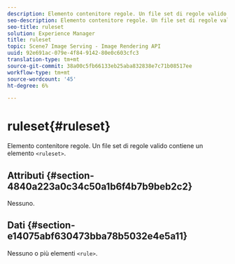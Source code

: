 ```yaml
---
description: Elemento contenitore regole. Un file set di regole valido contiene un elemento <ruleset>.
seo-description: Elemento contenitore regole. Un file set di regole valido contiene un elemento <ruleset>.
seo-title: ruleset
solution: Experience Manager
title: ruleset
topic: Scene7 Image Serving - Image Rendering API
uuid: 92e691ac-079e-4f84-9142-80e0c603cfc3
translation-type: tm+mt
source-git-commit: 38a00c5fb66133eb25aba832838e7c71b08517ee
workflow-type: tm+mt
source-wordcount: '45'
ht-degree: 6%

---
```



# ruleset{#ruleset}

Elemento contenitore regole. Un file set di regole valido contiene un elemento `<ruleset>`.

## Attributi {#section-4840a223a0c34c50a1b6f4b7b9beb2c2}

Nessuno.

## Dati {#section-e14075abf630473bba78b5032e4e5a11}

Nessuno o più elementi `<rule>`.
